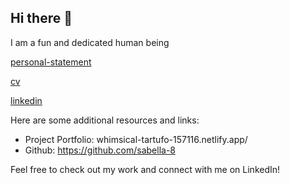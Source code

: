 ## Hi there 👋

I am a fun and dedicated human being

[personal-statement](https://docs.google.com/document/d/10OAmh3ZWSn3zFMWdzj0foxxVSTXCrII7R1R0bDT-puQ/edit?usp=sharing)

[cv](https://docs.google.com/document/d/1ut8NRpv59XGV-qt1ZylhwSPPwptCMfMOiiL773vaQvs/edit?usp=sharing)

[linkedin](https://www.linkedin.com/in/sabella-fisseha/)

Here are some additional resources and links:

- Project Portfolio: whimsical-tartufo-157116.netlify.app/
- Github: https://github.com/sabella-8

Feel free to check out my work and connect with me on LinkedIn!

